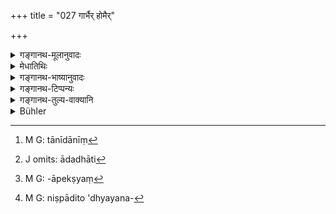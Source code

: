 +++
title = "027 गार्भैर् होमैर्"

+++

<details><summary>गङ्गानथ-मूलानुवादः</summary>

Of twice-born men the taint of seed and womb is removed by the ‘Libations in connection with Pregnancy’ and by ‘Jātakarman’ (Rites attendant upon birth), ‘Chauḍa’ (Tonsure) and ‘Mauñjībandhana’ (Tying of the grass-girdle). (27)


“How can these sacraments be regarded as subserving the purposes of actions? As regards the ‘sprinkling of butter,’ it is only natural that through the butter it should subserve the purposes of the sacrificial act, in Connection with which it has been prescribed. These sacraments however lie entirely, outside the pale of any action;—their injunction not occurring in the context of any sacrificial act. So it is difficult to say that they help in the sacrifice through the man (in the way in which the does through the butter). And unless it subserves the purposes of an act, consecration cannot be performed for its own sake; as in that case it should cease to be a ‘consecration’ (which is always subsidiary to something else), and become a primary act itself, and (when it ceases to be a consecration) this would mean the nullification of the statement ‘corporeal consecration should be performed’ (verse 26), and also of the Accusative ending in the statement ‘when, the boy is born, before he is touched by any other person, the father should etc.’ (which refers to the Birth-rites); and in that case, the sense of the injunction will have to be altered, as is done in the case of the injunction ‘Saktūñjuhoti’ [where the incompatibility of the Accusative ending leads us to alter it into the Instrumental ],—a particular result (as arising out of the consecration, as a primary act by itself) will have to be assumed; and so forth, a number of absurd assumptions will have to be made.”


(1) Ādhāna, 
(2) Puṃsavana, 
(3) Sīmanta, 
(4) Jāta, 
(5) Nāma, 
(6) Anna, 
(7) Chaula, 
(8) Mauñjī, 
(9-12) the four Vratas, 
(13) Godāna, 
(14) Samāvartana, 
(15) Vivāha, 
and (16) Antya.’


(1) Garbhādhāna, 
(2) Puṃsavana, 
(3) Sīmanta, 
(4) Bali, 
(5) Jātakṛtya, 
(6) Nāmakaraṇa, 
(7) Niṣkrama, 
(8) Annaprāśana, 
(9) Chaulakarma, 
(10) Upanayana, 
(11-14) the Four Veda-vratas, 
(15) Snāna, 
(16) Udvāha, 
(17) Āgrayaṇa, 
(18) Aṣṭakā, 
(19) Śrāvaṇī, 
(20) Āśvayujī, 
(21) Mārgaśīrṣī, 
(22) Pārvaṇa, 
(23) Utsarga, 
(24) Upākaraṇa, 
(25) Mahāyajñas;


(1) Garbhādhāna, 
(2) Puṃsavana, 
(3) Sīmantonnayana, 
(4) Jātakarma, 
(5) Nāmakaraṇa, 
(6) Annaprāśana, 
(7) Chaula, 
(8) Upanayana, 
(9-12) the four Veda-vratas, 
(13) Snāna, 
(14) Sahadharmacāriṇīsaṃyoga, 
(15-19) the five mahāyajñas, 
(20-26) the seven Pākayajñas—Aṣṭakā, Pārvaṇa-Śrāddba, Śrāvanī, Āgrahāyaṇī, Caitrī and Āśvayujī, 
(27-33) the seven Haviryajñas—Agnyādheya, Agnihotra, Darśapūrṇamāsa, Cāturmāsya, Āgrayaṇeṣṭi, Nirūdhapaśubandha, and Sautrāmaṇi, 
(33-40) the seven Somayajñas—Agniṣṭoma, Atyagniṣṭoma, Ukthya, Ṣoḍasbī, Vājapeya, Atirātra and Āptoryamā’
</details>

<details><summary>मेधातिथिः</summary>

उक्तं संस्कारप्रयोजनं पावनः शरीरसंस्कारः पुण्यश् च । तत्र पावनत्वम् उच्यते- दुष्टस्य दोषापकर्षणम् । 

- कुतः पुनः शरीरस्य दुष्टतेत्य् आशङ्कायाम् आह । **बैजिकं गार्भिकं चैन** इति । बीजे भवं बीजनिमित्तं वा **बैजिकम्** । एवं **गार्भिकम्** । **एनः** पापम् अदृष्टं दुःखकारणम् । तस्य बीजगर्भयोर् निमित्तभावाद् शुचित्वमात्रम् इहोच्यते । शुक्रशोणिते पुरुषस्य बीजम् । ते च स्वभावाद् अशुचिनी । गर्भाधान्य् अपि दोषसंक्रान्त्या दुष्टैव । अतस् तन्निमित्तम् अशुचित्वं पुरुषस्य संस्कारैर् **अपमृज्यते** ऽपनुद्यते । 

- तान् इदानीं[^१३१] कांश्चिन् नामधेयेन, कांश्चित् संस्कार्यविशेषोपलक्षितान् कृत्वा निर्दिशति । **गार्भैर् होमैः** । गर्भे संभ्हुते नार्याः क्रियन्ते । गर्भं वा ग्रहीतुम् गर्भप्रयोजनकत्वाद् गार्भाः । नारी तत्र द्वारमात्रम् । प्रयोजकस् तु गर्भ एव । अतस् तत्प्रयुक्तत्वाच् च तदर्था होमाः पुंसवनसीमन्तोन्नयनगर्भाधानानि । होमशब्द उपलक्षणार्थः कर्ममात्रस्य । न हि गर्भाधानं होमः । एतेषां च कर्मणां दर्व्यदेवतादिरूपं गृह्यस्मृतिभ्यो ऽवसातव्यम् । यथैव गार्भैर् होमैर् एवं **जातकर्मा**ख्येन संस्कारेण । एवं **चौडेन** । चूडार्थः चौडः । **मौञ्जीनिबन्धनम्** उपनयनम् । तत्र हि मुञ्जविकारो मेखला बध्यते । अतस् तेनोपनयनकर्मोपलक्ष्यते । बन्धनम् एव **निबन्धनम्** । निः वृत्तपूरणः । जातकर्मादीनि संस्कारनामधेयानि कृतद्वन्द्वानि करणविभक्त्या एनोपमार्जनस्य निर्दिश्यन्ते ।


[^१३१]:
     M G: tānīdānīṃ

- संस्कारश् च सर्वः संस्कार्ये कार्यान्तरशेषभूते कृतार्थे करिष्यमाणार्थे वा कंचिद् दृष्टम् अदृष्टं वा विशेषम् आदधाति । "व्रीहीन् अवहन्ति" (आप्श्१.२१.७) इति, "व्रीहिभिर् यजेत" (श्ब् ११.३.१.३) इति यागं निर्वर्तयिष्यतां तुषकणविप्रमोक्षो दृष्टो विशेष आदधाति[^१३२] । "शिरसो ऽवतार्य स्रजं शुचौ देशे निदधाति" इति उपभुक्ताया आकीर्णाकारायाः प्रतिपत्तिनियमाद् अदृष्टः स्रजो विशेषः । तत्रेमे संस्काराः श्रीरशुद्ध्यर्थाः श्रुताः । न च गन्धाध्यपकर्षणं मृद्वारिसंबन्धाद् इव शरीरे दृश्यते । तेनेयं जन्मादिकालशुद्धिवद् अदृष्टविशेषा शुद्धिर् वेदितव्या । एतया च शुद्ध्या पूतः श्रौतस्मार्तेषु कर्मस्व् अधिक्रियते । यथा मन्त्रपूतम् आज्यं होमे । लौकिके तु कार्ये द्रव्यशुद्ध्यैव शुद्धिर् यथाज्यस्य भोजनादौ । स्पृष्यता हि कुमारस्य "अद्भिर् गात्राणि शुद्ध्यन्ति" (म्ध् ५.१०८) इत्य् एतावतैव भवति । तथा चाह- "न तदुपस्पर्शनाद् अशौचम्" (ग्ध् २.३) इति ।


[^१३२]:
     J omits: ādadhāti

- <u>कथं</u> पुनः कर्मार्थत्वम् एतेषाम् । युक्तम् उत्पवनस्याज्यद्वारकं प्रकरणेन विनियोगात् । अमी तु बाह्या न कस्यचित् कर्मणः प्रकरणे श्रुताः । अतः पुरुषद्वारिका कर्मार्थता दुर्भणा । न चासति कार्योपयोगे स्वरूपतः संस्कार एव निर्वर्त्यः । तथा सति संस्कार्तैव हीयेत प्रधानकर्मता स्यात् । अतश् च "कार्यः शरीरसंस्कार" इति, "कुमारे जाते पुरान्यैर् आलम्भात्" (आश्ग् १.१३.१) इति च द्वितीया श्रुतिर् बाध्येत, "शत्रूञ् जुहोति" इतिवद् विनियोगभङ्गः स्यात् । तत्र चाधिकारकल्पनेत्यादिबह्वसमञ्जसं प्राप्नोति । 

- <u>उच्यते</u> । न वयं श्रुत्यादिप्रामाण्यापेक्षं[^१३३] तादर्थ्यम् अङ्गलक्षणं ब्रूमः, अपि तूपकारकत्वम् । तच् चानङ्गत्वे ऽप्य् उपपद्यते । यथाधानविधिः स्वाध्यायाध्ययनविधिश् च । न ह्य् अत्र श्रुत्यादयः सन्ति । यदाहवनीये जुहोतीत्याहवनीयादयो विनियुक्ताः । अलौकिकत्वाच् च तत्स्वरूपस्याधानविधिनैव सिद्धिः "वसन्ते ब्राह्मणो ऽग्नीन् आदधीत" इति (त्ब् १.१.२.६) । अत आहवनीयादिनिर्वृत्तिद्वारेणाधानं क्रतुषूपयुज्यते । न चाङ्गम् । अध्ययनविधिर् अप्य् अर्थावबोधद्वारेण क्रतूपकारकः । एवम् अमी संस्काराः । एतत्संकृतस्याध्ययनविधिः, निष्पादिताध्ययनविध्यर्थस्य[^१३४] विवाहः, कृतविवाहस्याधानम्, आहिताग्नेर् अधिकार इत्य् अस्ति संस्कारकार्योपयोगिता बाह्यपुरुषसंस्काराणाम् ।


[^१३४]:
     M G: niṣpādito 'dhyayana-


[^१३३]:
     M G: -āpekṣyaṃ

- निषेकग्रहाच् च सर्वत्रापि पितुर् अधिकारः । तथा च जातकर्मणि मन्त्रः "आत्मा वै पुत्रनामासि" (श्ब् १४.९.४.२६) इति । तस्य ह्य् अपत्योत्पादनम् अपत्यानुशासनं च विहितम् । "ऋणानि त्रीण्य् अपाकृत्य" (म्ध् ६.३५) इति । "तस्माद् अनुशिष्टं पुत्रं लोक्यम् आहुः" (बाउ १.५.१७) इति । अनुशासनं च स्वाधिकारप्रतिपादनम्, तच् च वेदाध्यापनेनार्थावबोधपर्यन्तेन भवतीति वक्ष्यामः । अत एवोभयोपकारकाः संस्काराः, अपत्योत्पत्तिविधौ पितुर् माणवकस्य च संस्कृतसाध्यासु क्रियासु । तस्मात् पितुर् अधिकारस् तदभावे तत्स्थानापन्नस्य । तथा चाह "असंस्कृतास् तु संस्कार्या भ्रातृभिः पूर्वसंस्कृतैः" (य्ध् २.१२८) इति ॥ २.२७ ॥

_येषु कर्मसु माणवकस्य संस्कारा उपकारकास् तान् इदानीम् उदाहरणमात्रेण दर्शयति ।_
</details>

<details><summary>गङ्गानथ-भाष्यानुवादः</summary>

The statement that ‘corporeal consecration is purifying and auspicious’ has pointed out the use of the Sacraments Now, ‘purification’ consists in removing the impurities of the impure thing; and the question arises—“whence the impurity of the Body?”

It is in answer to this that the text speaks of ‘*the taint of seed and womb*,’;—‘*of the seed*,’ is that which arises from, or is due to, the seed;—similarly ‘of the womb’ (is that which arises from, or is due to, the womb). ‘*Taint*’ is evil, an unseen source of pain. All that is meant by this is that the Body is impure, owing its birth to the seed and the womb. The ‘seed’ of man consists of semen and ovule; and these by their very nature, are impure. Similarly the womb, is impure by contamination. And the ‘*taint*’ of the man thus caused is ‘*removed?* wiped away, by the sacraments.

These sacrameuts are now mentioned ; *some* are actually named, while others are left to be indicated by the peculiar circumstances of what is sanctified.

‘*Libations in connection with pregnancy*,’—thoso that are offered when the pregnancy of the woman has come about,—or those that are offered for the purpose of bringing about pregnancy; in either case the libations are said to be ‘*in connection with pregnancy*.’ What prompts the offering is the *pregnancy*, the woman being only a means to it; so that the libations, being prompted by pregnancy, are said to be in connection with it; and these are the rites of ‘*Pumsavana*,’ ‘*Sīmantonnayana*’ and ‘*Garbhādhāna*.’ The word ‘*libation*’ here stands for the whole rite; as the ‘*Garbhādhāna*’ (‘Conception’) is certainly not a ‘Libation.’ The exact details of the rites, regarding the substances to be offered, the duties and so forth—arc to be found out from the
*Gṛhyasūtras*.

Just as by the ‘libations in connection with pregnancy’. so also by the sacrament known as ‘*Jātakarman*’ (Rites attendant upon birth). Similarly by ‘*Tonsure*’;—‘*Chauḍa*,’ ‘*Tonsure*,’ is meant that which is performed for the purpose of the ‘*cūḍā*’ (the- lock of hair left to grow on the crown of the head). ‘*Tying of the gross-girdle*’ is
*Upanayana*; as it is at this ceremony that the girdle of muñja-grass is
tied, this indicates that rite. ‘*Nibandhana*’ is the same as ‘*bandhana*’; and the prefix ‘*ni*’ has been added for filling up the metre.

‘*Jātakarman*’ and the rest—which are the names of the sacraments—have been made into a copulative compound, and then have the instrumental ending added to show that they are instrumental in the removal of taint.

------------

Every ‘consecration’ brings about some peculiarity, either seen (material) or unseen (spiritual), in the thing consecrated, which is subservient to something else to be brought about, and has either already subserved, or is going to subserve, the purposes of this latter thing. For instance, in the case of the ‘threshing of the corn’ and ‘offering sacrifices with the corn,’ the ‘threshing’ (which is the ‘consecration’ or ‘purification’ in this case) produces in the corns, that are going to help in the accomplishment of the sacrifice, the visible peculiarity, in the shape of the removal of the chaff. \[So that in this case the thing consecrated is going to subserve some useful purpose\]. When again it is said that ‘removing the garland from the head one should keep it in a clean place,’ the garland is something that has been used (and served its purpose) and has become mangled in shape; so that the special method of its *disposal* (after use) only produces an invisible effect. Now all the sacraments mentioned in the text are prescribed for the purpose of the purification of the body; but they are not found to bring about in the body any such effects as the removal of bad odour, etc., which is done by washing with clay and water. Hence the ‘purification’ in this case should be understood to consist in some unseen effect; just as has been held to result from the particular time at which the birth of the individual takes place. And when the man has become purified by such purification, he becomes fit for the performance of acts prescribed in the *Smṛtis* and in the Vedas; just as the Butter sanctified by *mantras* is fit for use in libations. In connection with ordinary (non-religious) acts, all necessary purity is attained by the (external) purification of things; as in the case of the Butter required for eating. As for that ‘purity’ of the boy which consists in his
*touchabien?ss*, this is brought about by the ‘washing with water’
mentioned as the means of purifying the body (in 5.109). Hence has it been declared that ‘there is no impurity arising from his touch.’

*Objection*.—

> “How can these sacraments be regarded as subserving the purposes of > actions? As regards the ‘sprinkling of butter,’ it is only natural > that through the butter it should subserve the purposes of the > sacrificial act, in Connection with which it has been prescribed. > These sacraments however lie entirely, outside the pale of any > action;—their injunction not occurring in the context of any > sacrificial act. So it is difficult to say that they help in the > sacrifice through the man (in the way in which the does through the > butter). And unless it subserves the purposes of an act, consecration > cannot be performed for its own sake; as in that case it should cease > to be a ‘consecration’ (which is always subsidiary to something else), > and become a *primary* act itself, and (when it ceases to be a > *consecration*) this would mean the nullification of the statement > ‘corporeal consecration should be performed’ (verse 26), and also of > the Accusative ending in the statement ‘when, the boy is born, before > he is touched by any other person, the father should etc.’ (which > refers to the Birth-rites); and in that case, the sense of the > injunction will have to be altered, as is done in the case of the > injunction ‘*Saktūñjuhoti*’ \[where the incompatibility of the > *Accusative* ending leads us to alter it into the *Instrumental* \],—a > particular result (as arising out of the consecration, as a primary > act by itself) will have to be assumed; and so forth, a number of > absurd assumptions will have to be made.”

Our answer to the above is as follows:—What we mean by the consecration subserving the purposes of sacrifices is-not that it is a subsidiary integral part of these,—which character is indicated by Direct Vedic Declaration and certain other means; all that we mean is that it is helpful to it; and this helpfulness is possible even without the one forming an integral part of the other. For instance, we have the injunction regarding the ‘laying of fire’ and that relating to ‘Vedic study’; but there is no Direct Injunction or any other indication (of these forming part of any sacrifice); all that we find is the Vedic text ‘offerings are made into the which lays down the ‘*Āhavanīya*’ (as the receptacle of the offerings); and as the precise nature of the ‘*Āhavanīya*’ is superphysical, the only way in which it can be brought into existence is by means of the prescribed ‘laying of fire,’ which is contained in the text ‘the Brāhmaṇa should lay the fires during spring’; so that the ‘laying of fire’ helps in the sacrificial performance through the bringing into existence of the *Āhavanīya*, and yet it does not form an integral part of the performance. ‘Vedic study’ also helps in the sacrificial performance, through the knowledge of the meaning of Vedic texts (acquired by the study).

Analogous to these two is the case of the sacraments:

1.  the act of Vedic study can be done only by one who has had these
    sacraments performed,
2.  it is only when one has carried out the injunction of Vedic study
    that he can marry,
3.  it is only when one has married that he can ‘lay the fire,’ 4.  and it is only one who has ‘laid the fire’ that is entitled (to the
    performance of sacrifices).

It is in this way that even though the sacraments are laid down apart from the sacrificial injunctions, yet their due performance is helpful towards the sacrificial acts.

Since the text speaks of ‘*Niṣeka*’ (conception, depositing of the semen) as the first of the sacraments, it follows that all the sacraments for the child are to be performed by the father. Thus the
*mantra* for the ‘Rites on Birth’ reads—‘You are my very soul, bearing
the name of son’ (*Śatapatha* *Brāhmaṇa*, 14. 9. 4. 8.) \[which clearly shows that it is recited by the father\]. It is for the father again that the begetting and instructing of children has been prescribed as a duty in the verse—‘Having paid off the three debts etc.,’ (6.35); and the passage. It is for this reason that the duly instructed son is called the real son,’ speaks of ‘instruction,’ which consists in teaching the boy his duties; and we shall show later on that this ‘instruction’ is accomplished only by teaching hi m the Veda up to the point where the boy comprehends its full meaning. It is thus that the sacraments are of use to both: they help the father in the begetting of the right sort of child, and they help the boy in the performance of those acts that can be done only by one who has been duly consecrated. Thus it is the father on whom devolves the task of having the sacraments properly performed; and on his death, for hi m who takes his place; for instance, it is said ‘he who h as not been consecrated should be consecrated by his brothers who have had their consecration already done.’ (*Yājñavalkya*, 2.124).—(27)

The author next indicates, by way of illustration, those acts in which the sacraments of the Boy are helpful:—
</details>

<details><summary>गङ्गानथ-टिप्पन्यः</summary>

*Medhātithi* (p. 80, 1. 8)—*Gṛhyasmṛtibhyo*—*vasātavyam*—see *Āśvalāyana
Gṛhya Sūtra* 1-13-14.

*Medhātithi* (p. 80, 1. 10) ‘*Mekhalā badhyate*’—see *Gautama*, 1-15.

This verse has been quoted by the *Mitākṣarā* on 3.253 (p. 1285), where it has been taken to mean that the sacrament of the Upanayaṇa wipes off all the sins committed by the boy prior to it.

It is also quoted in the *Vīramitrodaya* (Saṃskāra, p. 134) and has been taken to mean that the Sacramental Rites are meant only for the ‘Twice-bom—and in the *Aparārka* (p. 25), as indicating that the sacraments are meant for the Twice-born only, on the ground that they have been mentioned after the injunction of *Upanayaṇa* which pertains to the Twice-born only. It is quoted in the Smṛtikaumudī (p. 48), which notes that the term ‘*Saṃskāra*’ (Sacrament) connotes *destruction of sin or impurity*.

It is quoted in the *Smṛticandrikā* (Saṃskāra, p. 36), which adds the following notes:—‘*Bīja*’ stands for semen-ovule, the impurity due to defects in that is called ‘*baijika*’—that due to residence in the womb is called, ‘*gārbhika*’;—‘*homaiḥ*’ includes the Garbhādhāna and other rites that are accompanied by libations into fire;—and in the *Saṃskāra*
- *ratnamālā* (p. 5) to the effect that Homa is to be performed by the
*Twice-bom* only;—‘*baijika*’ is such impurity relating to the
semen-ovule as is due to the intercourse having taken place at a forbidden time,—‘*Gārbhika*’ is the impurity due to residence in a womb that is not quite clean;—it quotes Medhātithi to the effect that as.the ‘semen-ovule’ and the ‘womb’ cannot be the effects of any sins of the child, the ‘*enaḥ*’ mentioned in the text must be taken as standing not for actual sin, but for the impurity or uncleanliness due to the child’s physical connection with them.
</details>

<details><summary>गङ्गानथ-तुल्य-वाक्यानि</summary>

**(Verses 27 and 28)  
**

*Sumantu* (Vīra-Saṃskāra, p. 131).—‘The sacraments common to the
Brāhmaṇa, the Kṣatriya and the Vaiśya, are the following—Garbhādhāna, Sīmantonnayana, Jātakarma, Nāmakaraṇa, Annaprāśana, Cūḍā, Upanayana, Vratacaryā, Adhyayana, Samāvartana, Vivāha, Yajña and Dāna.’

*Hārīta* (*Ibid*, p. 135).—‘There are two kinds of Sacraments—Brāhma and
Daiva; the Garbhādhāna and the rest ending with Snāna, which are proscribed in the Smṛtis, are “brāhma”; the Pākayajñas, the Haviryajñas and the Somayajñas are “daiva”.’

*Jātūkarṇya* (*Ibid*, p. 135).—‘The sixteen sacramental rites are the
following—

> \(1\) Ādhāna,  
> (2) Puṃsavana,  
> (3) Sīmanta,  
> (4) Jāta,  
> (5) Nāma,  
> (6) Anna,  
> (7) Chaula,  
> (8) Mauñjī,  
> (9-12) the four Vratas,  
> (13) Godāna,  
> (14) Samāvartana,  
> (15) Vivāha,  
> and (16) Antya.’

*Āṅgiras* (*Ibid*).—‘

> \(1\) Garbhādhāna,  
> (2) Puṃsavana,  
> (3) Sīmanta,  
> (4) Bali,  
> (5) Jātakṛtya,  
> (6) Nāmakaraṇa,  
> (7) Niṣkrama,  
> (8) Annaprāśana,  
> (9) Chaulakarma,  
> (10) Upanayana,  
> (11-14) the Four Veda-vratas,  
> (15) Snāna,  
> (16) Udvāha,  
> (17) Āgrayaṇa,  
> (18) Aṣṭakā,  
> (19) Śrāvaṇī,  
> (20) Āśvayujī,  
> (21) Mārgaśīrṣī,  
> (22) Pārvaṇa,  
> (23) Utsarga,  
> (24) Upākaraṇa,  
> (25) Mahāyajñas;

these are the obligatory sacraments, specially for the Brāhmaṇa. It is by means of the sacraments that Brāhmaṇahood comes to be gradually manifested.’

*Āśvalāyana* (*Ibid*, p. 136).—‘The five mahāyajñas are to be performed
daily; the sixteen cuding with Marriage are *naimittīka*, to be done on prescribed occasions; the Pārvaṇa is to be done every month, or if this be not possible, then every year; the seven sacrifices beginning with Āgrayaṇa are to be performed once in the year.’

*Gautama* (*Ibid*, p. 137).—‘The following are the 10 Sacraments—

> \(1\) Garbhādhāna,  
> (2) Puṃsavana,  
> (3) Sīmantonnayana,  
> (4) Jātakarma,  
> (5) Nāmakaraṇa,  
> (6) Annaprāśana,  
> (7) Chaula,  
> (8) Upanayana,  
> (9-12) the four Veda-vratas,  
> (13) Snāna,  
> (14) Sahadharmacāriṇīsaṃyoga,  
> (15-19) the five mahāyajñas,  
> (20-26) the seven Pākayajñas—Aṣṭakā, Pārvaṇa-Śrāddba, Śrāvanī, > Āgrahāyaṇī, Caitrī and Āśvayujī,  
> (27-33) the seven Haviryajñas—Agnyādheya, Agnihotra, Darśapūrṇamāsa, > Cāturmāsya, Āgrayaṇeṣṭi, Nirūdhapaśubandha, and Sautrāmaṇi,  
> (33-40) the seven Somayajñas—Agniṣṭoma, Atyagniṣṭoma, Ukthya, Ṣoḍasbī, > Vājapeya, Atirātra and Āptoryamā’

...‘He who has not had these forty sacraments, nor is endowed with the eight qualities of the soul (sympathy for all beings, forgiveness, freedom from jealousy, purity, equanimity, good character, non-miserliness) is never united to Brahman, nor does he attain the regions of Brahman.’

*Hārita* (*Ibid*, p. 130).—‘He who has been sanctified by the Brāhma
Sacraments becomes equal to the sages and becomes united with them and attains their regions; and he who is sanctified by the Daiva sacraments becomes equal to the gods, is united with them and reaches their regions.’

*Do*. (Aparārka, p. 25).—‘When the women of the twice-born castes are
sanctified by the performance of a single sacrament, every child that they bear thereafter becomes sanctified thereby.’

*Śaṅkha-Likhita* (*Ibid*, p. 110).—‘The Brāhmaṇa who is endowed with the
two sets of sacraments and is equipped with the eight qualities (of the soul) attains the regions of Brahman.’

*Devala* (Aparārka, p. 25).—‘Just as a picture becomes manifested
through the gradual appearance of the several limbs, in the same manner Brāhmaṇahood becomes manifested through the lawful performance of the sacraments.’
</details>

<details><summary>Bühler</summary>

027	By burnt oblations during (the mother's) pregnancy, by the Gatakarman (the ceremony after birth), the Kauda (tonsure), and the Maungibandhana (the tying of the sacred girdle of Munga grass) is the taint, derived from both parents, removed from twice-born men.
</details>
